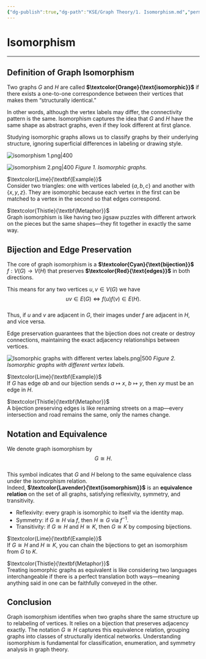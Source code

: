 ```yaml
---
{"dg-publish":true,"dg-path":"KSE/Graph Theory/1. Isomorphism.md","permalink":"/kse/graph-theory/1-isomorphism/","tags":["kse","math/graphs"],"created":"2025-05-12T12:29:45.366+03:00","updated":"2025-05-26T10:22:25.072+03:00"}
---
```



# Isomorphism

---

## Definition of Graph Isomorphism

Two graphs $G$ and $H$ are called **$\textcolor{Orange}{\text{isomorphic}}$** if there exists a one-to-one correspondence between their vertices that makes them “structurally identical.”

In other words, although the vertex labels may differ, the connectivity pattern is the same. Isomorphism captures the idea that $G$ and $H$ have the same shape as abstract graphs, even if they look different at first glance.

Studying isomorphic graphs allows us to classify graphs by their underlying structure, ignoring superficial differences in labeling or drawing style.

![isomorphism 1.png|400](/img/user/assets/img/isomorphism%201.png)

![isomorphism 2.png|400](/img/user/assets/img/isomorphism%202.png)
_Figure 1. Isomorphic graphs._

$\textcolor{Lime}{\textbf{Example}}$  
Consider two triangles: one with vertices labeled $\{a,b,c\}$ and another with $\{x,y,z\}$. They are isomorphic because each vertex in the first can be matched to a vertex in the second so that edges correspond.

$\textcolor{Thistle}{\textbf{Metaphor}}$  
Graph isomorphism is like having two jigsaw puzzles with different artwork on the pieces but the same shapes—they fit together in exactly the same way.

## Bijection and Edge Preservation

The core of graph isomorphism is a **$\textcolor{Cyan}{\text{bijection}}$** $f:V(G)\to V(H)$ that preserves **$\textcolor{Red}{\text{edges}}$** in both directions.

This means for any two vertices $u,v\in V(G)$ we have  
$$uv\in E(G)\iff f(u)f(v)\in E(H).$$  
Thus, if $u$ and $v$ are adjacent in $G$, their images under $f$ are adjacent in $H$, and vice versa.

Edge preservation guarantees that the bijection does not create or destroy connections, maintaining the exact adjacency relationships between vertices.

![Isomorphic graphs with different vertex labels.png|500](/img/user/assets/img/Isomorphic%20graphs%20with%20different%20vertex%20labels.png)
_Figure 2. Isomorphic graphs with different vertex labels._

$\textcolor{Lime}{\textbf{Example}}$  
If $G$ has edge $ab$ and our bijection sends $a\mapsto x$, $b\mapsto y$, then $xy$ must be an edge in $H$.

$\textcolor{Thistle}{\textbf{Metaphor}}$  
A bijection preserving edges is like renaming streets on a map—every intersection and road remains the same, only the names change.

## Notation and Equivalence

We denote graph isomorphism by  
$$G\cong H.$$  
This symbol indicates that $G$ and $H$ belong to the same equivalence class under the isomorphism relation.  
Indeed, **$\textcolor{Lavender}{\text{isomorphism}}$** is an **equivalence relation** on the set of all graphs, satisfying reflexivity, symmetry, and transitivity.

- Reflexivity: every graph is isomorphic to itself via the identity map.
- Symmetry: if $G\cong H$ via $f$, then $H\cong G$ via $f^{-1}$.
- Transitivity: if $G\cong H$ and $H\cong K$, then $G\cong K$ by composing bijections.

$\textcolor{Lime}{\textbf{Example}}$  
If $G\cong H$ and $H\cong K$, you can chain the bijections to get an isomorphism from $G$ to $K$.

$\textcolor{Thistle}{\textbf{Metaphor}}$  
Treating isomorphic graphs as equivalent is like considering two languages interchangeable if there is a perfect translation both ways—meaning anything said in one can be faithfully conveyed in the other.

## Conclusion

Graph isomorphism identifies when two graphs share the same structure up to relabeling of vertices. It relies on a bijection that preserves adjacency exactly. The notation $G\cong H$ captures this equivalence relation, grouping graphs into classes of structurally identical networks. Understanding isomorphism is fundamental for classification, enumeration, and symmetry analysis in graph theory.
